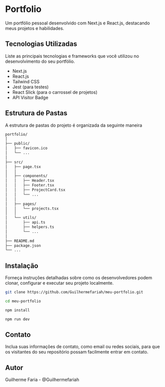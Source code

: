 # Portfolio

Um portfólio pessoal desenvolvido com Next.js e React.js, destacando meus projetos e habilidades.

## Tecnologias Utilizadas
Liste as principais tecnologias e frameworks que você utilizou no desenvolvimento do seu portfólio.

* Next.js
* React.js
* Tailwind CSS
* Jest (para testes)
* React Slick (para o carrossel de projetos)
* API Visitor Badge

## Estrutura de Pastas
A estrutura de pastas do projeto é organizada da seguinte maneira

```sh
portfolio/
│
├── public/            
│   ├── favicon.ico    
│   └── ...            
│
├── src/
│   ├── page.tsx
│   │                  
│   ├── components/    
│   │   ├── Header.tsx       
│   │   ├── Footer.tsx       
│   │   ├── ProjectCard.tsx  
│   │   └── ...              
│   │
│   ├── pages/              
│   │   └── projects.tsx 
│   │
│   └── utils/          
│       ├── api.ts          
│       ├── helpers.ts      
│       └── ...             
│
├── README.md          
├── package.json       
└── ... 
```

## Instalação

Forneça instruções detalhadas sobre como os desenvolvedores podem clonar, configurar e executar seu projeto localmente.

```sh
git clone https://github.com/Guilhermefariah/meu-portfolio.git
```
```sh
cd meu-portfolio
```
```sh
npm install
```
```sh
npm run dev
```

## Contato
Inclua suas informações de contato, como email ou redes sociais, para que os visitantes do seu repositório possam facilmente entrar em contato.

## Autor
Guilherme Faria - <a>@Guilhermefariah</a>








